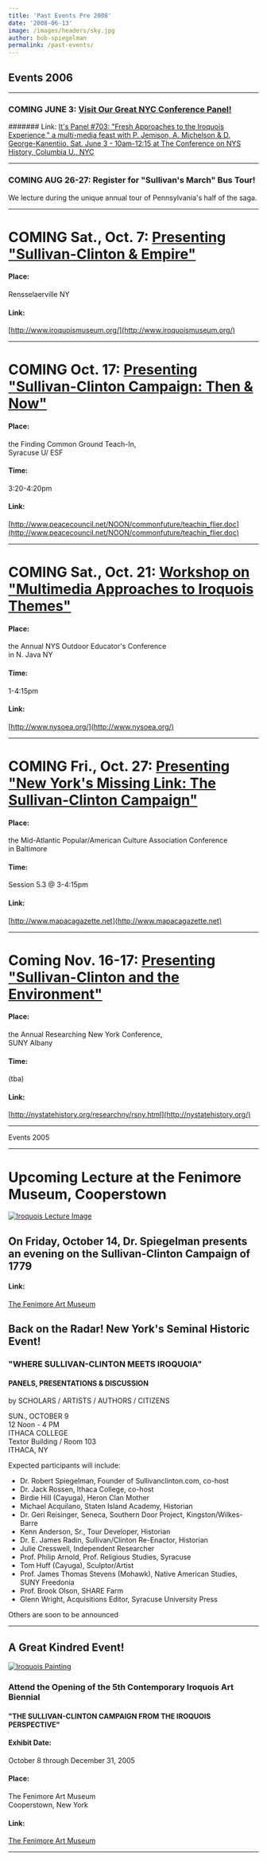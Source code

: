 ```yaml
---
title: 'Past Events Pre 2008'
date: '2008-06-13'
image: /images/headers/sky.jpg
author: bob-spiegelman
permalink: /past-events/
---
```

## <span class="header">Events 2006</span>

***

### COMING JUNE 3: [Visit Our Great NYC Conference Panel!](http://www.nyhistory.com/)

####### Link:
[It's Panel #703: "Fresh Approaches to the Iroquois Experience," a multi-media feast with P. Jemison, A. Michelson & D. George-Kanentiio. Sat. June 3 - 10am-12:15 at The Conference on NYS History, Columbia U., NYC](http://www.nyhistory.com/)

***

### COMING AUG 26-27: Register for "Sullivan's March" Bus Tour!
We lecture during the unique annual tour of Pennsylvania's half of the saga.

***

# COMING Sat., Oct. 7: [Presenting "Sullivan-Clinton & Empire"](http://www.iroquoismuseum.org/)

#### Place:
Rensselaerville NY


#### Link:

[http://www.iroquoismuseum.org/](http://www.iroquoismuseum.org/)

***

# COMING Oct. 17: [Presenting "Sullivan-Clinton Campaign: Then & Now"](http://www.peacecouncil.net/NOON/commonfuture/teachin_flier.doc)

#### Place:

the Finding Common Ground Teach-In,  
Syracuse U/ ESF

#### Time:

3:20-4:20pm

#### Link:

[http://www.peacecouncil.net/NOON/commonfuture/teachin_flier.doc](http://www.peacecouncil.net/NOON/commonfuture/teachin_flier.doc)

***

# COMING Sat., Oct. 21: [Workshop on "Multimedia Approaches to Iroquois Themes"](http://www.nysoea.org/)

#### Place:

the Annual NYS Outdoor Educator's Conference  
in N. Java NY

#### Time:

1-4:15pm

#### Link:
[http://www.nysoea.org/](http://www.nysoea.org/)

***

# COMING Fri., Oct. 27: [Presenting "New York's Missing Link: The Sullivan-Clinton Campaign"](http://www.mapacagazette.net)

#### Place:

the Mid-Atlantic Popular/American Culture Association Conference  
in Baltimore

#### Time:

Session 5.3 @ 3-4:15pm

#### Link:

[http://www.mapacagazette.net](http://www.mapacagazette.net)

***

# Coming Nov. 16-17: [Presenting "Sullivan-Clinton and the Environment"](http://nystatehistory.org/)

#### Place:

the Annual Researching New York Conference,  
SUNY Albany

#### Time:

(tba)

#### Link:

[http://nystatehistory.org/researchny/rsny.html](http://nystatehistory.org/)

***

<span class="header">Events 2005</span>

***

# Upcoming Lecture at the Fenimore Museum, Cooperstown

[![Iroquois Lecture Image](/images/Iroquois_Lecture_Picture.jpg)](http://www.fenimoreartmuseum.org/ "Visit the Fenimore Art Museum Site")  

## On Friday, October 14, Dr. Spiegelman presents an evening on the Sullivan-Clinton Campaign of 1779

#### Link:

[The Fenimore Art Museum](http://www.fenimoreartmuseum.org/)

## Back on the Radar! New York's Seminal Historic Event!

### "WHERE SULLIVAN-CLINTON MEETS IROQUOIA"

#### PANELS, PRESENTATIONS & DISCUSSION  
by SCHOLARS / ARTISTS / AUTHORS / CITIZENS

SUN., OCTOBER 9  
12 Noon - 4 PM  
ITHACA COLLEGE  
Textor Building / Room 103  
ITHACA, NY

Expected participants will include:

*   Dr. Robert Spiegelman, Founder of Sullivanclinton.com, co-host
*   Dr. Jack Rossen, Ithaca College, co-host
*   Birdie Hill (Cayuga), Heron Clan Mother
*   Michael Acquilano, Staten Island Academy, Historian
*   Dr. Geri Reisinger, Seneca, Southern Door Project, Kingston/Wilkes-Barre
*   Kenn Anderson, Sr., Tour Developer, Historian
*   Dr. E. James Radin, Sullivan/Clinton Re-Enactor, Historian
*   Julie Cresswell, Independent Researcher
*   Prof. Philip Arnold, Prof. Religious Studies, Syracuse
*   Tom Huff (Cayuga), Sculptor/Artist
*   Prof. James Thomas Stevens (Mohawk), Native American Studies, SUNY Freedonia
*   Prof. Brook Olson, SHARE Farm
*   Glenn Wright, Acquisitions Editor, Syracuse University Press

Others are soon to be announced

***

## A Great Kindred Event!

[![Iroquois Painting](/images/Iroquois_Biennial.jpg)](http://www.fenimoreartmuseum.org/ "Visit the Fenimore Art Museum Site")  

### Attend the Opening of the 5th Contemporary Iroquois Art Biennial

#### "THE SULLIVAN-CLINTON CAMPAIGN FROM THE IROQUOIS PERSPECTIVE"

#### Exhibit Date:

October 8 through December 31, 2005

#### Place:

The Fenimore Art Museum  
Cooperstown, New York

#### Link:

[The Fenimore Art Museum](http://www.fenimoreartmuseum.org/)

***
